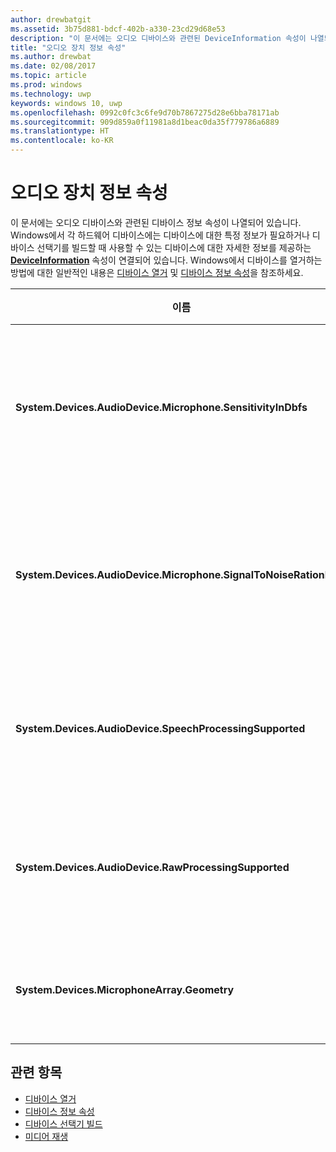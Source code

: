 ```yaml
---
author: drewbatgit
ms.assetid: 3b75d881-bdcf-402b-a330-23cd29d68e53
description: "이 문서에는 오디오 디바이스와 관련된 DeviceInformation 속성이 나열되어 있습니다."
title: "오디오 장치 정보 속성"
ms.author: drewbat
ms.date: 02/08/2017
ms.topic: article
ms.prod: windows
ms.technology: uwp
keywords: windows 10, uwp
ms.openlocfilehash: 0992c0fc3c6fe9d70b7867275d28e6bba78171ab
ms.sourcegitcommit: 909d859a0f11981a8d1beac0da35f779786a6889
ms.translationtype: HT
ms.contentlocale: ko-KR
---
```

# <a name="audio-device-information-properties"></a>오디오 장치 정보 속성

이 문서에는 오디오 디바이스와 관련된 디바이스 정보 속성이 나열되어 있습니다. Windows에서 각 하드웨어 디바이스에는 디바이스에 대한 특정 정보가 필요하거나 디바이스 선택기를 빌드할 때 사용할 수 있는 디바이스에 대한 자세한 정보를 제공하는 [**DeviceInformation**](https://msdn.microsoft.com/library/windows/apps/BR225393) 속성이 연결되어 있습니다. Windows에서 디바이스를 열거하는 방법에 대한 일반적인 내용은 [디바이스 열거](../devices-sensors/enumerate-devices.md) 및 [디바이스 정보 속성](../devices-sensors/device-information-properties.md)을 참조하세요.


|이름|유형|설명|
|------------------------------------------------------------|------------|------------------------------------------------------|
|**System.Devices.AudioDevice.Microphone.SensitivityInDbfs**|이중|마이크 민감도를 전체 범위(dBFS) 단위를 기준으로 데시벨로 지정합니다.|
|**System.Devices.AudioDevice.Microphone.SignalToNoiseRationInDb**|이중|데시벨(dB) 단위로 측정되는 마이크 SNR(신호-잡음 비율)을 지정합니다.|
|**System.Devices.AudioDevice.SpeechProcessingSupported**|부울|오디오 디바이스가 음성 처리를 지원하는지 여부를 나타냅니다.|
|**System.Devices.AudioDevice.RawProcessingSupported**|부울|오디오 디바이스가 원시 처리를 지원하는지 여부를 나타냅니다.|
|**System.Devices.MicrophoneArray.Geometry**|부호 없는 문자[]|마이크 배열에 대한 기하 도형 데이터입니다.|

## <a name="related-topics"></a>관련 항목

* [디바이스 열거](../devices-sensors/enumerate-devices.md)
* [디바이스 정보 속성](../devices-sensors/device-information-properties.md)
* [디바이스 선택기 빌드](../devices-sensors/build-a-device-selector.md)
* [미디어 재생](media-playback.md)




